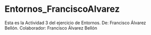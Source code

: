 # Entornos_FranciscoAlvarez
Esta es la Actividad 3 del ejercicio de Entornos.
De: Francisco Álvarez Bellón.
Colaborador: Francisco Álvarez Bellón
